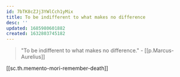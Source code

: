 ```yaml
---
id: 7bTK8cZJj3YWlCch1yMix
title: To be indifferent to what makes no difference
desc: ''
updated: 1685980601882
created: 1632803745182
---
```


> "To be indifferent to what makes no difference." - [[p.Marcus-Aurelius]]

[[sc.th.memento-mori-remember-death]]
